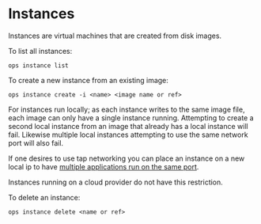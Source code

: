 Instances
========================

Instances are virtual machines that are created from disk images.

To list all instances:
```
ops instance list
```

To create a new instance from an existing image:
```
ops instance create -i <name> <image name or ref>
```
For instances run locally; as each instance writes to the same image file, each image can only have a single instance running. Attempting to create a second local instance from an image that already has a local instance will fail. Likewise multiple local instances attempting to use the same network port will also fail.

If one desires to use tap networking you can place an instance on a new
local ip to have [multiple applications run on the same port](https://nanovms.gitbook.io/ops/networking).

Instances running on a cloud provider do not have this restriction.

To delete an instance:
```
ops instance delete <name or ref>
```
